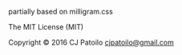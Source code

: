 partially based on milligram.css

The MIT License (MIT)

Copyright © 2016 CJ Patoilo <cjpatoilo@gmail.com>
